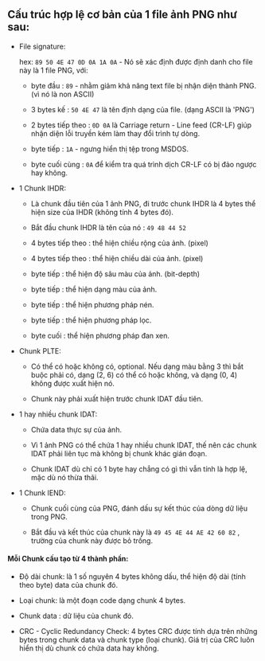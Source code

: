 ## Cấu trúc hợp lệ cơ bản của 1 file ảnh PNG như sau:

* File signature: 

    hex: `89 50 4E 47 0D 0A 1A 0A` - Nó sẽ xác định được định danh cho file này là 1 file PNG, với:
    
    + byte đầu : `89` - nhằm giảm khả năng text file bị nhận diện thành PNG. (vì nó là non ASCII)
    
    + 3 bytes kế : `50 4E 47` là tên định dạng của file. (dạng ASCII là 'PNG')
    
    + 2 bytes tiếp theo : `0D 0A` là Carriage return - Line feed (CR-LF) giúp nhận diện lỗi truyền kém làm thay đổi trình tự dòng.
    
    + byte tiếp : `1A` - ngưng hiển thị tệp trong MSDOS.
    
    + byte cuối cùng : `0A` để kiểm tra quá trình dịch CR-LF có bị đảo ngược hay không.
   
* 1 Chunk IHDR:

    + Là chunk đầu tiên của 1 ảnh PNG, đi trước chunk IHDR là 4 bytes thể hiện size của IHDR (không tính 4 bytes đó).
    
    + Bắt đầu chunk IHDR là tên của nó : `49 48 44 52`
    
    + 4 bytes tiếp theo : thể hiện chiều rộng của ảnh. (pixel)
    
    + 4 bytes tiếp theo : thể hiện chiều dài của ảnh. (pixel)
    
    + byte tiếp : thể hiện độ sâu màu của ảnh. (bit-depth)
    
    + byte tiếp : thể hiện dạng màu của ảnh.
    
    + byte tiếp : thể hiện phương pháp nén.
    
    + byte tiếp : thể hiện phương pháp lọc.
    
    + byte cuối : thể hiện phương pháp đan xen.
    
* Chunk PLTE: 

    + Có thể có hoặc không có, optional. Nếu dạng màu bằng 3 thì bắt buộc phải có, dạng (2, 6) có thể có hoặc không, và dạng (0, 4) không được xuất hiện nó.
    
    + Chunk này phải xuất hiện trước chunk IDAT đầu tiên.
    
* 1 hay nhiều chunk IDAT:
    + Chứa data thực sự của ảnh.
    + Vì 1 ảnh PNG có thể chứa 1 hay nhiều chunk IDAT, thế nên các chunk IDAT phải liên tục mà không bị chunk khác gián đoạn.
    
    + Chunk IDAT dù chỉ có 1 byte hay chẳng có gì thì vẫn tính là hợp lệ, mặc dù nó thừa thãi.
    
* 1 Chunk IEND:

    + Chunk cuối cùng của PNG, đánh dấu sự kết thúc của dòng dữ liệu trong PNG.
    
    + Bắt đầu và kết thúc của chunk này là `49 45 4E 44 AE 42 60 82` , trường của chunk này được bỏ trống.


#### Mỗi Chunk cấu tạo từ 4 thành phần:
    
   + Độ dài chunk: là 1 số nguyên 4 bytes không dấu, thể hiện độ dài (tính theo byte) data của chunk đó.
   
   + Loại chunk: là một đoạn code dạng chunk 4 bytes.
   
   + Chunk data : dữ liệu của chunk đó.
   
   + CRC - Cyclic Redundancy Check: 4 bytes CRC được tính dựa trên những bytes trong chunk data và chunk type (loại chunk). Giá trị của CRC luôn hiển thị dù chunk có chứa data hay không.
